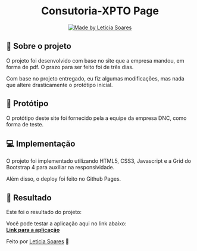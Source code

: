 <h1 align="center">Consutoria-XPTO Page</h1>

<p align="center">
  <a href="https://github.com/leticia-soares">
    <img alt="Made by Leticia Soares" src="https://img.shields.io/badge/made%20by-Leticia%20Soares-%2304D361">
  </a>
</p>

## 🚀 Sobre o projeto

O projeto foi desenvolvido com base no site que a empresa mandou, em forma de pdf. O prazo para ser feito foi de três dias.

Com base no projeto entregado, eu fiz algumas modificações, mas nada que altere drasticamente o protótipo inicial.

## :art: Protótipo

O protótipo deste site foi fornecido pela a equipe da empresa DNC, como
forma de teste.

## :computer: Implementação

O projeto foi implementado utilizando HTML5, CSS3, Javascript e a Grid do Bootstrap 4 para auxiliar na responsividade.

Além disso, o deploy foi feito no Github Pages.

## :clap: Resultado

Este foi o resultado do projeto:

Você pode testar a aplicação aqui no link abaixo: <br/>
**[Link para a aplicação](https://leticia-soares.github.io/consutoria-xpto/)**

Feito por <a href="https://github.com/leticia-soares" target="_blank">Leticia Soares</a> :wave:
